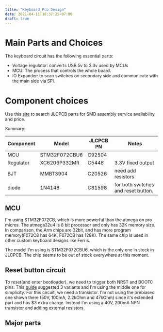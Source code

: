 ```yaml
---
title: "Keyboard Pcb Design"
date: 2021-04-11T18:37:25-07:00
draft: true
---
```


# Main Parts and Choices

The keyboard circuit has the following essential parts:
* Voltage regulator: converts USB 5v to 3.3v used by MCUs
* MCU: The process that controls the whole board.
* IO Expander: to scan switches on secondary side and communicate with the main
side via SPI.

# Component choices

Use this [site](https://yaqwsx.github.io/jlcparts/#/) to search JLCPCB parts
for SMD assembly service availability and price.

Summary:

| Component  |  Model   | JLCPCB PN |  Notes |
|------------|----------|-----------|--------|
| MCU        |STM32F072CBU6| C92504  |        |
| Regulator  |XC6206P332MR| C5446   | 3.3V fixed output|
| BJT        |MMBT3904    | C20526  | need add resistors|
| diode      | 1N4148     |C81598  | for both switches and reset button.|


## MCU

I'm using STM32F072CB, which is more powerful than the atmega on pro micros.
The atmega32u4 is 8 bit processor and only has 32K memory size. In comparison,
the Arm chips are 32bit, and has more program memory(F072C8 has 64K, F072CB has
128K). The same chip is used in other custom keyboard designs like Ferris.

The model I'm using is STM32F072CBU6, which is the only one in stock in JLCPCB.
The chip seems to be out of stock everywhere at this moment.

## Reset button circuit

To reset(and enter bootloader), we need to trigger both NRST and BOOT0 pins.
This [guide](http://acheronproject.com/reset_article/principle.html#conclusion)
suggested 3 variants and I'm using the middle one for simplicity. For this 
circuit, we need a transistor. I'm not using the prebiased one shown there 
(50V, 100mA, 2.2kOhm and 47kOhm) since it's extended part and has $3 extra 
charge. Instead I'm using a 40V, 200mA NPN transistor and adding external 
resistors.

## Major parts
